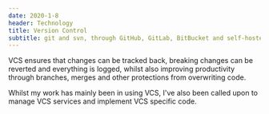 ```yaml
---
date: 2020-1-8
header: Technology
title: Version Control
subtitle: git and svn, through GitHub, GitLab, BitBucket and self-hosted solutions.
---
```

VCS ensures that changes can be tracked back, breaking changes can be reverted and everything is logged,
whilst also improving productivity through branches, merges and other protections from overwriting code.

Whilst my work has mainly been in using VCS, I've also been called upon to manage VCS services and implement
VCS specific code.